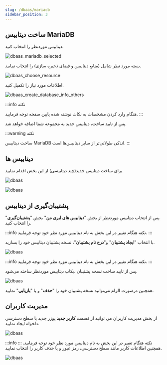 ```yaml
---
slug: /dbaas/mariadb
sidebar_position: 3
---
```


## ساخت دیتابیس MariaDB

دیتابیس موردنظر را انتخاب کنید.

![dbaas_mariadb_selected](/img/database/dbaas_mariadb_selected.png)

بسته مورد نظر شامل (منابع دیتابیس و فضای ذخیره سازی) را انتخاب نمایید.

![dbaas_choose_resource](/img/database/dbaas_choose_resource.png)

اطلاعات مورد نیاز را تکمیل کنید.

![dbaas_create_database_info_others](/img/database/dbaas_create_database_info_others.png)

:::info نکته

هنگام وارد کردن مشخصات به نکات نوشته شده پایین صفحه توجه فرمایید.
:::

پس از تایید ساخت، دیتابیس جدید به مجموعه شما اضافه خواهد شد.

:::warning نکته

ساخت دیتابیس MariaDB اندکی طولانی‌تر از سایر دیتابیس‌ها است.
:::

## دیتابیس ها

برای ساخت دیتابیس جدید(چند دیتابیسی) از این بخش اقدام نمایید.

![dbaas](/img/database/newmaria.png)

![dbaas](/img/database/newmaria1.png)

## پشتیبان‌گیری از دیتابیس

پس از انتخاب دیتابیس موردنظر از بخش "**دیتابیس های ابری من**" بخش "**پشتیبان‌گیری**" را انتخاب کنید.



:::info نکته
هنگام تغییر در این بخش به نام دیتابیس مورد نظر خود توجه فرمایید.
:::

با انتخاب "**ایجاد پشتیبان**" و"**درج نام پشتیبان**"، نسخه پشتیبان دیتابیس خود را بسازید.

![dbaas](/img/database/backupmariadb.png)


:::info نکته
هنگام تغییر در این بخش به نام دیتابیس مورد نظر خود توجه فرمایید.
:::

پس از تایید ساخت نسخه پشتیبان ،بکاپ دیتابیس موردنظر ساخته می‌شود.

![dbaas](/img/database/backupmariadb1.png)

همچنین درصورت الزام می‌توانید نسخه پشتیبان خود را "**حذف**" و یا "**بازیابی**" نمایید.


## مدیریت کاربران

از بخش مدیریت کاربران می توانید از قسمت **کاربر جدید** یوزر جدید با سطح دسترسی دلخواه ایجاد نمایید.

![dbaas](/img/database/usersmaria.png)


:::info نکته
هنگام تغییر در این بخش به نام دیتابیس مورد نظر خود توجه فرمایید.
:::
همچنین اطلاعات کاربر مانند سطح دسترسی، رمز عبور و یا حذف کاربر را انتخاب نمایید.

![dbaas](/img/database/usersmaria1.png)